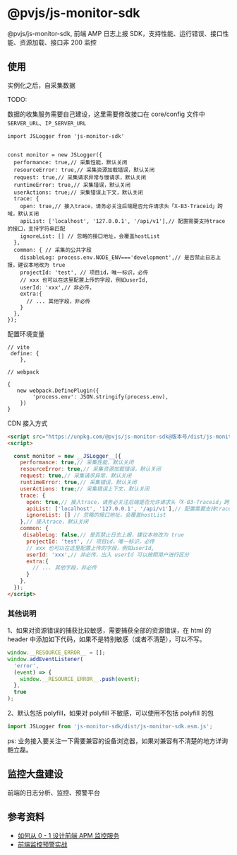 # @pvjs/js-monitor-sdk

@pvjs/js-monitor-sdk, 前端 AMP 日志上报 SDK，支持性能、运行错误、接口性能、资源加载、接口非 200 监控

## 使用

实例化之后，自采集数据

TODO:

数据的收集服务需要自己建设，这里需要修改接口在 core/config 文件中 `SERVER_URL`、`IP_SERVER_URL`

```JS
import JSLogger from 'js-monitor-sdk'


const monitor = new JSLogger({
  performance: true,// 采集性能，默认关闭
  resourceError: true,// 采集资源加载错误，默认关闭
  request: true,// 采集请求异常与慢请求，默认关闭
  runtimeError: true,// 采集错误，默认关闭
  userActions: true;// 采集错误上下文，默认关闭
  trace: {
    open: true,// 接入trace，请务必关注后端是否允许请求头「X-B3-Traceid」跨域，默认关闭
    apiList: ['localhost', '127.0.0.1', '/api/v1'],// 配置需要支持trace的接口，支持字符串匹配
    ignoreList: [] // 忽略的接口地址，会覆盖hostList
  },
  common: { // 采集的公共字段
    disableLog: process.env.NODE_ENV==='development',// 是否禁止日志上报，建议本地改为 true
    projectId: 'test', // 项目id，唯一标识，必传
    // xxx 也可以在这里配置上传的字段，例如userId,
    userId: 'xxx',// 非必传，
    extra:{
      // ... 其他字段，非必传
    }
  },
});

```

配置环境变量

```JS
// vite
 define: {
    },

// webpack

{
   new webpack.DefinePlugin({
        'process.env': JSON.stringify(process.env),
    })
}

```

CDN 接入方式

```html
<script src="https://unpkg.com/@pvjs/js-monitor-sdk@版本号/dist/js-monitor-sdk.umd.js"></script>
<script>

  const monitor = new __JSLogger__({
    performance: true,// 采集性能，默认关闭
    resourceError: true,// 采集资源加载错误，默认关闭
    request: true,// 采集请求异常，默认关闭
    runtimeError: true,// 采集错误，默认关闭
    userActions: true;// 采集错误上下文，默认关闭
    trace: {
      open: true,// 接入trace，请务必关注后端是否允许请求头「X-B3-Traceid」跨域
      apiList: ['localhost', '127.0.0.1', '/api/v1'],// 配置需要支持trace的接口，支持字符串匹配
      ignoreList: [] // 忽略的接口地址，会覆盖hostList
    },// 接入trace，默认关闭
    common: {
     disableLog: false,// 是否禁止日志上报，建议本地改为 true
      projectId: 'test', // 项目id，唯一标识，必传
      // xxx 也可以在这里配置上传的字段，例如userId,
      userId: 'xxx',// 非必传，出入 userId 可以按照用户进行区分
      extra:{
        // ... 其他字段，非必传
      }
    },
  });
</script>
```

### 其他说明

1、如果对资源错误的捕获比较敏感，需要捕获全部的资源错误，在 html 的 header 中添加如下代码，如果不是特别敏感（或者不清楚），可以不写。

```js
window.__RESOURCE_ERROR__ = [];
window.addEventListener(
  'error',
  (event) => {
    window.__RESOURCE_ERROR__.push(event);
  },
  true
);
```

2、默认包括 polyfill，如果对 polyfill 不敏感，可以使用不包括 polyfill 的包

```js
import JSLogger from 'js-monitor-sdk/dist/js-monitor-sdk.esm.js';
```

ps: 业务接入要关注一下需要兼容的设备浏览器，如果对兼容有不清楚的地方详询鲍立磊。

## 监控大盘建设

前端的日志分析、监控、预警平台

## 参考资料

- [如何从 0 - 1 设计前端 APM 监控服务](https://zhuanlan.zhihu.com/p/584948647)
- [前端监控预警实战](https://zhuanlan.zhihu.com/p/514786984)
